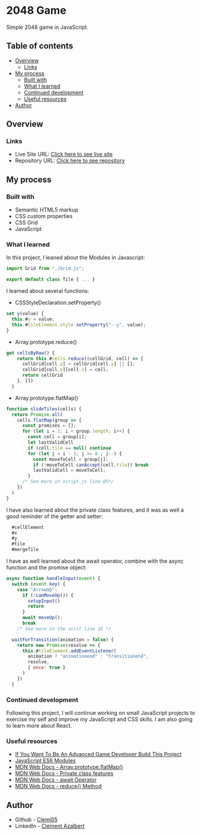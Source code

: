 # 2048 Game

Simple 2048 game in JavaScript.

## Table of contents

- [Overview](#overview)
  - [Links](#links)
- [My process](#my-process)
  - [Built with](#built-with)
  - [What I learned](#what-i-learned)
  - [Continued development](#continued-development)
  - [Useful resources](#useful-resources)
- [Author](#author)

## Overview

### Links

- Live Site URL: [Click here to see live site](https://clemi05.github.io/2048-game)
- Repository URL: [Click here to see repository](https://github.com/Clemi05/2048-game)

## My process

### Built with

- Semantic HTML5 markup
- CSS custom properties
- CSS Grid
- JavaScript

### What I learned

In this project, I leaned about the Modules in Javascript:

```js
import Grid from "./Grid.js";

export default class Tile { ... }
```

I learned about several functions:

- CSSStyleDeclaration.setProperty()

```js
set y(value) {
  this.#y = value;
  this.#tileElement.style.setProperty("--y", value);
}
```

- Array.prototype.reduce()

```js
get cellsByRow() {
    return this.#cells.reduce((cellGrid, cell) => {
      cellGrid[cell.y] = cellGrid[cell.y] || [];
      cellGrid[cell.y][cell.x] = cell;
      return cellGrid
    }, [])
  }
```

- Array.prototype.flatMap()

```js
function slideTiles(cells) {
  return Promise.all(
    cells.flatMap(group => {
      const promises = [];
      for (let i = 1; i < group.length; i++) {
        const cell = group[i];
        let lastValidCell
        if (cell.tile == null) continue
        for (let j = i - 1; j >= 0 ; j--) {
          const moveToCell = group[j];
          if (!moveToCell.canAccept(cell.tile)) break
          lastValidCell = moveToCell;
        }
      /* See more in script.js line 85*/
    })
  )
}
```
I have also learned about the private class features, and it was as well a good reminder of the getter and setter:

```js
  #cellElement
  #x
  #y
  #tile
  #mergeTile
```
I have as well learned about the await operator, combine with the async function and the promise object:

```js
async function handleInput(event) {
  switch (event.key) {
    case "ArrowUp":
      if (!canMoveUp()) {
        setupInput()
        return
      }
      await moveUp();
      break
    /* See more in the scrit line 16 */
```

```js
  waitForTransition(animation = false) {
    return new Promise(resolve => {
      this.#tileElement.addEventListener(
        animation ? "animationend" : "transitionend",
        resolve,
        { once: true }
      )
    })
  }
```

### Continued development

Following this project, I will continue working on small JavaScript projects to exercise my self and improve my JavaScript and CSS skills. I am also going to learn more about React.

### Useful resources

- [If You Want To Be An Advanced Game Developer Build This Project](https://www.youtube.com/watch?v=wOVEe9eawXc)
- [JavaScript ES6 Modules](https://www.youtube.com/watch?v=cRHQNNcYf6s)
- [MDN Web Docs - Array.prototype.flatMap()](https://developer.mozilla.org/en-US/docs/Web/JavaScript/Reference/Global_Objects/Array/flatMap)
- [MDN Web Docs - Private class features](https://developer.mozilla.org/en-US/docs/Web/JavaScript/Reference/Classes/Private_class_fields)
- [MDN Web Docs - await Operator ](https://developer.mozilla.org/en-US/docs/Web/JavaScript/Reference/Operators/await)
- [MDN Web Docs - reduce() Method ](https://developer.mozilla.org/en-US/docs/Web/JavaScript/Reference/Global_Objects/Array/Reduce)


## Author

- Github - [Clemi05](https://github.com/Clemi05)
- LinkedIn - [Clément Azalbert](https://www.linkedin.com/in/clement-azalbert/)
